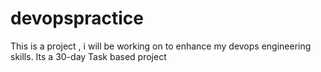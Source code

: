 # devopspractice
This is a project , i will be working on to enhance my devops engineering skills. Its a 30-day Task based project
